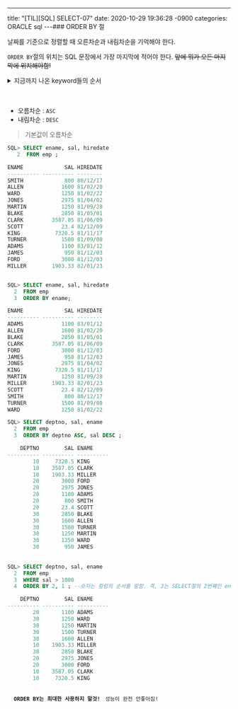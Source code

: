 ---
title: "[TIL][SQL] SELECT-07"
date: 2020-10-29 19:36:28 -0900
categories: ORACLE sql
---### ORDER BY 절


날짜를 기준으로 정렬할 때 오른차순과 내림차순을 기억해야 한다.

`ORDER BY`절의 위치는 SQL 문장에서 가장 마지막에 적어야 한다.
~~앞에 뭐가 오든 마지막에 위치해야함!~~ 


<details><summary>지금까지 나온 keyword들의 순서</summary>
 1. SELECT<br>
  2. FROM<br>
  3. WHERE<br>
  4. ORDER BY 
  순으로만 적어야 한다.
</details><br><br>

- 오름차순 : `ASC`
- 내림차순 : `DESC`
> 기본값이 오름차순

```sql
SQL> SELECT ename, sal, hiredate
   2  FROM emp ;

ENAME             SAL HIREDATE
---------- ---------- --------
SMITH             800 80/12/17
ALLEN            1600 81/02/20
WARD             1250 81/02/22
JONES            2975 81/04/02
MARTIN           1250 81/09/28
BLAKE            2850 81/05/01
CLARK         3587.05 81/06/09
SCOTT            23.4 82/12/09
KING           7320.5 81/11/17
TURNER           1500 81/09/08
ADAMS            1100 83/01/12
JAMES             950 81/12/03
FORD             3000 81/12/03
MILLER        1903.33 82/01/23


SQL> SELECT ename, sal, hiredate
  2  FROM emp
  3  ORDER BY ename;

ENAME             SAL HIREDATE
---------- ---------- --------
ADAMS            1100 83/01/12
ALLEN            1600 81/02/20
BLAKE            2850 81/05/01
CLARK         3587.05 81/06/09
FORD             3000 81/12/03
JAMES             950 81/12/03
JONES            2975 81/04/02
KING           7320.5 81/11/17
MARTIN           1250 81/09/28
MILLER        1903.33 82/01/23
SCOTT            23.4 82/12/09
SMITH             800 80/12/17
TURNER           1500 81/09/08
WARD             1250 81/02/22

SQL> SELECT deptno, sal, ename
  2  FROM emp
  3  ORDER BY deptno ASC, sal DESC ;

    DEPTNO        SAL ENAME
---------- ---------- ----------
        10     7320.5 KING
        10    3587.05 CLARK
        10    1903.33 MILLER
        20       3000 FORD
        20       2975 JONES
        20       1100 ADAMS
        20        800 SMITH
        20       23.4 SCOTT
        30       2850 BLAKE
        30       1600 ALLEN
        30       1500 TURNER
        30       1250 MARTIN
        30       1250 WARD
        30        950 JAMES
        
        
SQL> SELECT deptno, sal, ename
  2  FROM emp
  3  WHERE sal > 1000
  4  ORDER BY 2, 1 ; --숫자는 컬럼의 순서를 말함. 즉, 2는 SELECT절의 2번쨰인 ename, 1은 SELECT절의 1번쨰인 sal

    DEPTNO        SAL ENAME
---------- ---------- ----------
        20       1100 ADAMS
        30       1250 WARD
        30       1250 MARTIN
        30       1500 TURNER
        30       1600 ALLEN
        10    1903.33 MILLER
        30       2850 BLAKE
        20       2975 JONES
        20       3000 FORD
        10    3587.05 CLARK
        10     7320.5 KING
        
```

**`  ORDER BY는 최대한 사용하지 말것!`**
` 성능이 완전 안좋아짐!`
